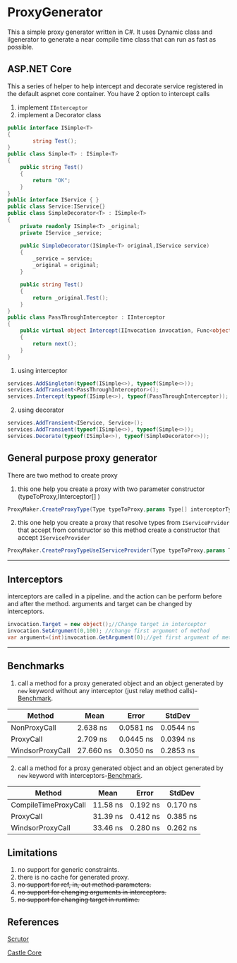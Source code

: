 # ProxyGenerator
This a simple proxy generator written in C#.
It uses Dynamic class and ilgenerator to generate a near compile time class that can run as fast as possible.

## ASP.NET Core 
This a series of helper to help intercept and decorate service registered in the default aspnet core container.
You have 2 option to intercept calls 
1. implement `IInterceptor`
2. implement a Decorator class

```C#
public interface ISimple<T>
{
        string Test();
}
public class Simple<T> : ISimple<T>
{
    public string Test()
    {
        return "OK";
    }
}
public interface IService { }
public class Service:IService{}
public class SimpleDecorator<T> : ISimple<T>
{
    private readonly ISimple<T> _original;
    private IService _service;

    public SimpleDecorator(ISimple<T> original,IService service)
    {
        _service = service;
        _original = original;
    }

    public string Test()
    {
        return _original.Test();
    }
}
public class PassThroughInterceptor : IInterceptor
{
    public virtual object Intercept(IInvocation invocation, Func<object> next)
    {        
        return next();
    }
}
```
1. using interceptor
```C#
services.AddSingleton(typeof(ISimple<>), typeof(Simple<>));
services.AddTransient<PassThroughInterceptor>();
services.Intercept(typeof(ISimple<>), typeof(PassThroughInterceptor));
```
2. using decorator
```C#
services.AddTransient<IService, Service>();
services.AddTransient(typeof(ISimple<>), typeof(Simple<>));
services.Decorate(typeof(ISimple<>), typeof(SimpleDecorator<>));
```
## General purpose proxy generator

 There are two method to create proxy

1. this one help you create a proxy with two parameter constructor (typeToProxy,IInterceptor[] )
```C#
ProxyMaker.CreateProxyType(Type typeToProxy,params Type[] interceptorTypes)
```


2. this one help you create a proxy that resolve types from `IServicePrvider` that accept from constructor so this method create a constructor that accept `IServiceProvider`

```C#
ProxyMaker.CreateProxyTypeUseIServiceProvider(Type typeToProxy,params Type[] interceptorTypes)
```
***
## Interceptors
interceptors are called in a pipeline. and the action can be perform before and after the method. arguments and target can be changed by interceptors.
```C#
invocation.Target = new object();//Change target in interceptor
invocation.SetArgument(0,100); //change first argument of method
var argument=(int)invocation.GetArgument(0);//get first argument of method
```
***
## Benchmarks

1. call a method for a proxy generated object and an object generated by `new` keyword without any interceptor (just relay method calls)-[Benchmark](ProxyGenerator.Benchmark/ProxyInstanceBenchmark.cs).

| Method           | Mean      | Error     | StdDev    |
| ---------------- | --------- | --------- | --------- |
| NonProxyCall     | 2.638 ns  | 0.0581 ns | 0.0544 ns |
| ProxyCall        | 2.709 ns  | 0.0445 ns | 0.0394 ns |
| WindsorProxyCall | 27.660 ns | 0.3050 ns | 0.2853 ns |


2. call a method for a proxy generated object and an object generated by `new` keyword with interceptors-[Benchmark](ProxyGenerator.Benchmark/ProxyInterceptorBenchmark.cs).

| Method               | Mean     | Error    | StdDev   |
| -------------------- | -------- | -------- | -------- |
| CompileTimeProxyCall | 11.58 ns | 0.192 ns | 0.170 ns |
| ProxyCall            | 31.39 ns | 0.412 ns | 0.385 ns |
| WindsorProxyCall     | 33.46 ns | 0.280 ns | 0.262 ns |



## Limitations
1. no support for generic constraints.
2. there is no cache for generated proxy.
3. ~~no support for ref, in, out method parameters.~~
4. ~~no support for changing arguments in interceptors.~~
5. ~~no support for changing target in runtime.~~


## References
[Scrutor](https://github.com/khellang/Scrutor)

[Castle Core](https://github.com/castleproject/Core)